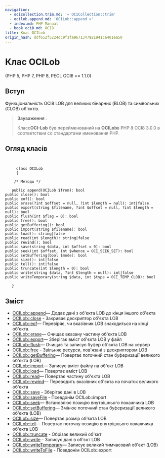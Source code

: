 ```yaml
---
navigation:
  - ocicollection.trim.md: '« OCICollection::trim'
  - ocilob.append.md: 'OCILob::append »'
  - index.md: PHP Manual
  - book.oci8.md: OCI8
title: Клас OCILob
origin_hash: ddf652f5224dc9f1fa9671347921941ca401ea50
---
```

# Клас OCILob

(PHP 5, PHP 7, PHP 8, PECL OCI8 >= 1.1.0)

## Вступ

Функціональність OCI8 LOB для великих бінарних (BLOB) та символьних (CLOB) об'єктів.

> **Зауваження** :
> 
> Класс**OCI-Lob** був перейменований на **OCILob**в PHP 8 OCI8 3.0.0 в соответствии со стандартами именования PHP.

## Огляд класів

```classsynopsis

    
     class OCILob
     {

    /* Методы */
    
   public append(OCILob $from): bool
public close(): bool
public eof(): bool
public erase(?int $offset = null, ?int $length = null): int|false
public export(string $filename, ?int $offset = null, ?int $length = null): bool
public flush(int $flag = 0): bool
public free(): bool
public getBuffering(): bool
public import(string $filename): bool
public load(): string|false
public read(int $length): string|false
public rewind(): bool
public save(string $data, int $offset = 0): bool
public seek(int $offset, int $whence = OCI_SEEK_SET): bool
public setBuffering(bool $mode): bool
public size(): int|false
public tell(): int|false
public truncate(int $length = 0): bool
public write(string $data, ?int $length = null): int|false
public writeTemporary(string $data, int $type = OCI_TEMP_CLOB): bool

   }
```

## Зміст

-   [OCILob::append](ocilob.append.md)— Додає дані з об'єкта LOB до кінця іншого об'єкта
-   [OCILob::close](ocilob.close.md) \- Закриває дескриптор об'єкта LOB
-   [OCILob::eof](ocilob.eof.md)— Перевіряє, чи вказівник LOB знаходиться на кінці об'єкта.
-   [OCILob::erase](ocilob.erase.md)— Очищає вказану частину об'єкта LOB
-   [OCILob::export](ocilob.export.md)— Зберігає вміст об'єкта LOB у файл
-   [OCILob::flush](ocilob.flush.md)— Очищає та записує буфер об'єкта LOB на сервер
-   [OCILob::free](ocilob.free.md) \- Звільняє ресурси, пов'язані з дескриптором LOB
-   [OCILob::getBuffering](ocilob.getbuffering.md)— Повертає поточний стан буферизації великого об'єкта (LOB)
-   [OCILob::import](ocilob.import.md)— Записує вміст файлу на об'єкт LOB
-   [OCILob::load](ocilob.load.md)— Повертає вміст LOB
-   [OCILob::read](ocilob.read.md)— Повертає частину об'єкта LOB
-   [OCILob::rewind](ocilob.rewind.md)— Переводить вказівник об'єкта на початок великого об'єкта
-   [OCILob::save](ocilob.save.md) \- Зберігає дані в LOB
-   [OCILob::saveFile](ocilob.savefile.md) \- Псевдонім OCILob::import
-   [OCILob::seek](ocilob.seek.md)— Встановлює позицію внутрішнього покажчика LOB
-   [OCILob::setBuffering](ocilob.setbuffering.md)— Змінює поточний стан буферизації великого об'єкта (LOB)
-   [OCILob::size](ocilob.size.md)— Повертає розмір об'єкта LOB
-   [OCILob::tell](ocilob.tell.md)— Повертає поточну позицію внутрішнього покажчика об'єкта LOB
-   [OCILob::truncate](ocilob.truncate.md) \- Обрізає великий об'єкт
-   [OCILob::write](ocilob.write.md) \- Записує дані в об'єкт LOB
-   [OCILob::writeTemporary](ocilob.writetemporary.md)— Записує великий тимчасовий об'єкт (LOB)
-   [OCILob::writeToFile](ocilob.writetofile.md) \- Псевдонім OCILob::export
